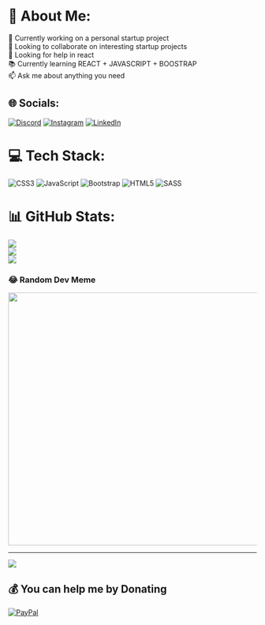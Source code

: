# 💫 About Me:
👋 Currently working on a personal startup project<br>👀 Looking to collaborate on interesting startup projects<br>🌱 Looking for help in react<br>📚 Currently learning REACT + JAVASCRIPT + BOOSTRAP<br>📫 Ask me about anything you need


## 🌐 Socials:
[![Discord](https://img.shields.io/badge/Discord-%237289DA.svg?logo=discord&logoColor=white)](https://discord.gg/kiviin#7487) [![Instagram](https://img.shields.io/badge/Instagram-%23E4405F.svg?logo=Instagram&logoColor=white)](https://instagram.com/keb.iiii) [![LinkedIn](https://img.shields.io/badge/LinkedIn-%230077B5.svg?logo=linkedin&logoColor=white)](https://linkedin.com/in/kevin-moreira-aba3a0270) 

# 💻 Tech Stack:
![CSS3](https://img.shields.io/badge/css3-%231572B6.svg?style=for-the-badge&logo=css3&logoColor=white) ![JavaScript](https://img.shields.io/badge/javascript-%23323330.svg?style=for-the-badge&logo=javascript&logoColor=%23F7DF1E) ![Bootstrap](https://img.shields.io/badge/bootstrap-%23563D7C.svg?style=for-the-badge&logo=bootstrap&logoColor=white) ![HTML5](https://img.shields.io/badge/html5-%23E34F26.svg?style=for-the-badge&logo=html5&logoColor=white) ![SASS](https://img.shields.io/badge/SASS-hotpink.svg?style=for-the-badge&logo=SASS&logoColor=white)
# 📊 GitHub Stats:
![](https://github-readme-stats.vercel.app/api?username=Futuredevkev&theme=dracula&hide_border=true&include_all_commits=false&count_private=false)<br/>
![](https://github-readme-streak-stats.herokuapp.com/?user=Futuredevkev&theme=dracula&hide_border=true)<br/>
![](https://github-readme-stats.vercel.app/api/top-langs/?username=Futuredevkev&theme=dracula&hide_border=true&include_all_commits=false&count_private=false&layout=compact)

### 😂 Random Dev Meme
<img src="https://rm.up.railway.app/" width="512px"/>

---
[![](https://visitcount.itsvg.in/api?id=Futuredevkev&icon=0&color=4)](https://visitcount.itsvg.in)

  ## 💰 You can help me by Donating
  [![PayPal](https://img.shields.io/badge/PayPal-00457C?style=for-the-badge&logo=paypal&logoColor=white)](https://paypal.me/KevinNahuelMoreiraGomez) 

  
<!-- Proudly created with GPRM ( https://gprm.itsvg.in ) -->
